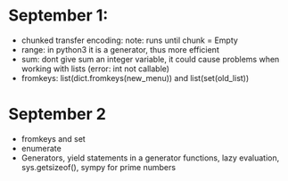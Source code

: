 # September 1:
- chunked transfer encoding: note: runs until chunk = Empty
- range: in python3 it is a generator, thus more efficient
- sum: dont give sum an integer variable, it could cause problems when working with lists (error: int not callable)
- fromkeys: list(dict.fromkeys(new_menu)) and list(set(old_list))

# September 2
- fromkeys and set
- enumerate
- Generators, yield statements in a generator functions, lazy evaluation, sys.getsizeof(), sympy for prime numbers
